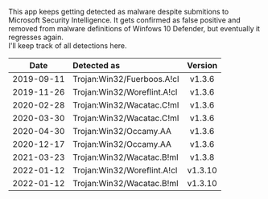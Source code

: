 This app keeps getting detected as malware despite submitions to Microsoft Security Intelligence. It gets confirmed as false positive and removed from malware definitions of Winfows 10 Defender, but eventually it regresses again.  
I'll keep track of all detections here.  

| Date       | Detected as                 | Version |
| :--------: | :-------------------------- | :-----: |
| 2019-09-11 | Trojan:Win32/Fuerboos.A!cl  | v1.3.6  |
| 2019-11-26 | Trojan:Win32/Woreflint.A!cl | v1.3.6  |
| 2020-02-28 | Trojan:Win32/Wacatac.C!ml   | v1.3.6  |
| 2020-03-30 | Trojan:Win32/Wacatac.C!ml   | v1.3.6  |
| 2020-04-30 | Trojan:Win32/Occamy.AA      | v1.3.6  |
| 2020-12-17 | Trojan:Win32/Occamy.AA      | v1.3.6  |
| 2021-03-23 | Trojan:Win32/Wacatac.B!ml   | v1.3.8  |
| 2022-01-12 | Trojan:Win32/Woreflint.A!cl | v1.3.10 |
| 2022-01-12 | Trojan:Win32/Wacatac.B!ml   | v1.3.10 |
